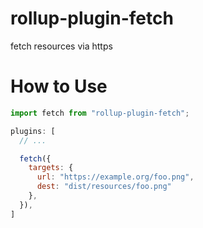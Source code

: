 # rollup-plugin-fetch

fetch resources via https

# How to Use
```javascript
import fetch from "rollup-plugin-fetch";

plugins: [
  // ...

  fetch({
    targets: {
      url: "https://example.org/foo.png",
      dest: "dist/resources/foo.png"
    },
  }),
]
```
